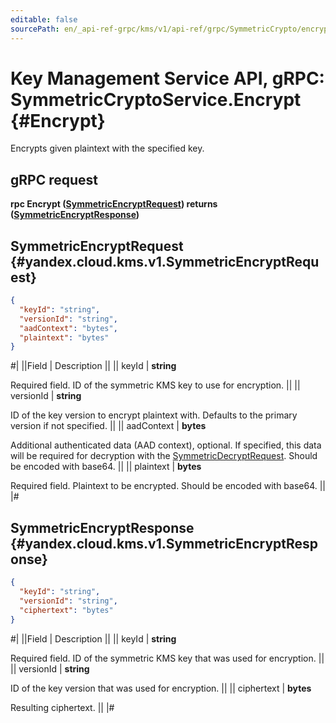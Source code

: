 ```yaml
---
editable: false
sourcePath: en/_api-ref-grpc/kms/v1/api-ref/grpc/SymmetricCrypto/encrypt.md
---
```


# Key Management Service API, gRPC: SymmetricCryptoService.Encrypt {#Encrypt}

Encrypts given plaintext with the specified key.

## gRPC request

**rpc Encrypt ([SymmetricEncryptRequest](#yandex.cloud.kms.v1.SymmetricEncryptRequest)) returns ([SymmetricEncryptResponse](#yandex.cloud.kms.v1.SymmetricEncryptResponse))**

## SymmetricEncryptRequest {#yandex.cloud.kms.v1.SymmetricEncryptRequest}

```json
{
  "keyId": "string",
  "versionId": "string",
  "aadContext": "bytes",
  "plaintext": "bytes"
}
```

#|
||Field | Description ||
|| keyId | **string**

Required field. ID of the symmetric KMS key to use for encryption. ||
|| versionId | **string**

ID of the key version to encrypt plaintext with.
Defaults to the primary version if not specified. ||
|| aadContext | **bytes**

Additional authenticated data (AAD context), optional.
If specified, this data will be required for decryption with the [SymmetricDecryptRequest](/docs/kms/api-ref/grpc/SymmetricCrypto/decrypt#yandex.cloud.kms.v1.SymmetricDecryptRequest).
Should be encoded with base64. ||
|| plaintext | **bytes**

Required field. Plaintext to be encrypted.
Should be encoded with base64. ||
|#

## SymmetricEncryptResponse {#yandex.cloud.kms.v1.SymmetricEncryptResponse}

```json
{
  "keyId": "string",
  "versionId": "string",
  "ciphertext": "bytes"
}
```

#|
||Field | Description ||
|| keyId | **string**

Required field. ID of the symmetric KMS key that was used for encryption. ||
|| versionId | **string**

ID of the key version that was used for encryption. ||
|| ciphertext | **bytes**

Resulting ciphertext. ||
|#